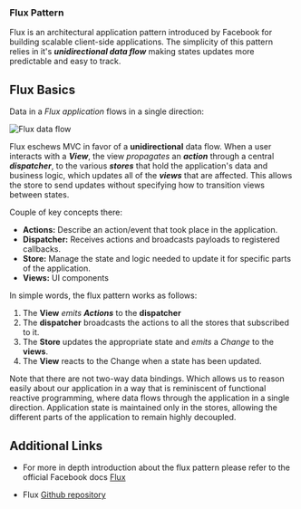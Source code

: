 ### Flux Pattern

Flux is an architectural application pattern introduced by Facebook for building scalable client-side applications. The simplicity of this pattern relies in it's **_unidirectional data flow_** making states updates more predictable and easy to track.

## Flux Basics

Data in a _Flux application_ flows in a single direction:

<img :src="$withBase('/flux-pattern.png')" alt="Flux data flow">

Flux eschews MVC in favor of a **unidirectional** data flow. When a user interacts with a **_View_**, the view _propagates_ an **_action_** through a central **_dispatcher_**, to the various **_stores_** that hold the application's data and business logic, which updates all of the **_views_** that are affected. This allows the store to send updates without specifying how to transition views between states.

Couple of key concepts there:

- **Actions:** Describe an action/event that took place in the application.
- **Dispatcher:** Receives actions and broadcasts payloads to registered callbacks.
- **Store:** Manage the state and logic needed to update it for specific parts of the application.
- **Views:** UI components

In simple words, the flux pattern works as follows:

1. The **View** _emits_ **_Actions_** to the **dispatcher**
2. The **dispatcher** broadcasts the actions to all the stores that subscribed to it.
3. The **Store** updates the appropriate state and _emits_ a _Change_ to the **views**.
4. The **View** reacts to the Change when a state has been updated.

Note that there are not two-way data bindings. Which allows us to reason easily about our application in a way that is reminiscent of functional reactive programming, where data flows through the application in a single direction. Application state is maintained only in the stores, allowing the different parts of the application to remain highly decoupled.

## Additional Links

- For more in depth introduction about the flux pattern please refer to the official Facebook docs [Flux](https://facebook.github.io/flux/docs/in-depth-overview)

- Flux [Github repository](https://github.com/facebook/flux)
